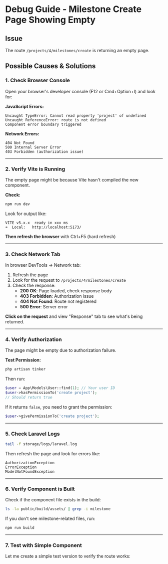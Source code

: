 # Debug Guide - Milestone Create Page Showing Empty

## Issue
The route `/projects/4/milestones/create` is returning an empty page.

## Possible Causes & Solutions

### **1. Check Browser Console**

Open your browser's developer console (F12 or Cmd+Option+I) and look for:

**JavaScript Errors:**
```
Uncaught TypeError: Cannot read property 'project' of undefined
Uncaught ReferenceError: route is not defined
Component error boundary triggered
```

**Network Errors:**
```
404 Not Found
500 Internal Server Error
403 Forbidden (authorization issue)
```

---

### **2. Verify Vite is Running**

The empty page might be because Vite hasn't compiled the new component.

**Check:**
```bash
npm run dev
```

Look for output like:
```
VITE v5.x.x  ready in xxx ms
➜  Local:   http://localhost:5173/
```

**Then refresh the browser** with Ctrl+F5 (hard refresh)

---

### **3. Check Network Tab**

In browser DevTools → Network tab:

1. Refresh the page
2. Look for the request to `/projects/4/milestones/create`
3. Check the response:
   - **200 OK**: Page loaded, check response body
   - **403 Forbidden**: Authorization issue
   - **404 Not Found**: Route not registered
   - **500 Error**: Server error

**Click on the request** and view "Response" tab to see what's being returned.

---

### **4. Verify Authorization**

The page might be empty due to authorization failure.

**Test Permission:**
```bash
php artisan tinker
```

Then run:
```php
$user = App\Models\User::find(1); // Your user ID
$user->hasPermissionTo('create project');
// Should return true
```

If it returns `false`, you need to grant the permission:
```php
$user->givePermissionTo('create project');
```

---

### **5. Check Laravel Logs**

```bash
tail -f storage/logs/laravel.log
```

Then refresh the page and look for errors like:
```
AuthorizationException
ErrorException
ModelNotFoundException
```

---

### **6. Verify Component is Built**

Check if the component file exists in the build:

```bash
ls -la public/build/assets/ | grep -i milestone
```

If you don't see milestone-related files, run:
```bash
npm run build
```

---

### **7. Test with Simple Component**

Let me create a simple test version to verify the route works:

